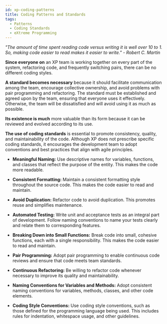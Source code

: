 ```yaml
---
id: xp-coding-patterns
title: Coding Patterns and Standards
tags:
  - Patterns
  - Coding Standards
  - eXtreme Programming
---
```


*"The amount of time spent reading code versus writing it is well over 10 to 1. So, making code easier to read makes it easier to write." - Robert C. Martin*

**Since everyone on** an XP team is working together on every part of the system, refactoring code, and frequently switching pairs, there can be no different coding styles.

**A standard becomes necessary** because it should facilitate communication among the team, encourage collective ownership, and avoid problems with pair programming and refactoring. The standard must be established and agreed upon by the team, ensuring that everyone uses it effectively. Otherwise, the team will be dissatisfied and will avoid using it as much as possible.

**Its existence is much** more valuable than its form because it can be reviewed and evolved according to its use.

**The use of coding standards** is essential to promote consistency, quality, and maintainability of the code. Although XP does not prescribe specific coding standards, it encourages the development team to adopt conventions and best practices that align with agile principles.

- **Meaningful Naming:** Use descriptive names for variables, functions, and classes that reflect the purpose of the entity. This makes the code more readable.

- **Consistent Formatting:** Maintain a consistent formatting style throughout the source code. This makes the code easier to read and maintain.

- **Avoid Duplication:** Refactor code to avoid duplication. This promotes reuse and simplifies maintenance.

- **Automated Testing:** Write unit and acceptance tests as an integral part of development. Follow naming conventions to name your tests clearly and relate them to corresponding features.

- **Breaking Down into Small Functions:** Break code into small, cohesive functions, each with a single responsibility. This makes the code easier to read and maintain.

- **Pair Programming:** Adopt pair programming to enable continuous code reviews and ensure that code meets team standards.

- **Continuous Refactoring:** Be willing to refactor code whenever necessary to improve its quality and maintainability.

- **Naming Conventions for Variables and Methods:** Adopt consistent naming conventions for variables, methods, classes, and other code elements.

- **Coding Style Conventions:** Use coding style conventions, such as those defined for the programming language being used. This includes rules for indentation, whitespace usage, and other guidelines.